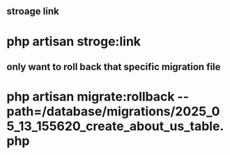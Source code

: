 ## stroage link 
# php artisan stroge:link

## only want to roll back that specific migration file
# php artisan migrate:rollback --path=/database/migrations/2025_05_13_155620_create_about_us_table.php
